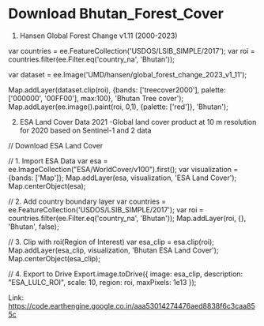 # Download Bhutan_Forest_Cover

1. Hansen Global Forest Change v1.11 (2000-2023)

var countries = ee.FeatureCollection('USDOS/LSIB_SIMPLE/2017');
var roi = countries.filter(ee.Filter.eq('country_na', 'Bhutan'));

var dataset = ee.Image('UMD/hansen/global_forest_change_2023_v1_11');

Map.addLayer(dataset.clip(roi), {bands: ['treecover2000'], palette: ['000000', '00FF00'], max:100}, 'Bhutan Tree cover');
Map.addLayer(ee.image().paint(roi, 0,1), {palette: ['red']}, 'Bhutan');

2. ESA Land Cover Data 2021
-Global land cover product at 10 m resolution for 2020 based on Sentinel-1 and 2 data

// Download ESA Land Cover

// 1. Import ESA Data
var esa = ee.ImageCollection("ESA/WorldCover/v100").first();
var visualization = {bands: ['Map']};
Map.addLayer(esa, visualization, 'ESA Land Cover');
Map.centerObject(esa);

// 2. Add country boundary layer
var countries = ee.FeatureCollection('USDOS/LSIB_SIMPLE/2017');
var roi = countries.filter(ee.Filter.eq('country_na', 'Bhutan'));
Map.addLayer(roi, {}, 'Bhutan', false);

// 3. Clip with roi(Region of Interest)
var esa_clip = esa.clip(roi);
Map.addLayer(esa_clip, visualization, 'Bhutan ESA Land Cover');
Map.centerObject(esa_clip);

// 4. Export to Drive 
Export.image.toDrive({
  image: esa_clip,
  description: "ESA_LULC_ROI",
  scale: 10,
  region: roi,
  maxPixels: 1e13
});


Link: https://code.earthengine.google.co.in/aaa53014274476aed8838f6c3caa855c
